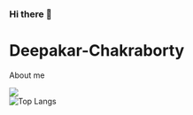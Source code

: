 ### Hi there 👋

<!--
**deepankarck2/deepankarck2** is a ✨ _special_ ✨ repository because its `README.md` (this file) appears on your GitHub profile.

Here are some ideas to get you started:

- 🔭 I’m currently working on ...
- 🌱 I’m currently learning ...
- 👯 I’m looking to collaborate on ...
- 🤔 I’m looking for help with ...
- 💬 Ask me about ...
- 📫 How to reach me: ...
- 😄 Pronouns: ...
- ⚡ Fun fact: ...
-->
# Deepakar-Chakraborty
About me


![](https://visitor-badge.laobi.icu/badge?page_id=deepankarck2.deepankarck2)
<br>
![Top Langs](https://github-readme-stats.vercel.app/api/top-langs/?username=deepankarck2&langs_count=6&theme=tokyonight)
<!-- For future https://github.com/anuraghazra/github-readme-stats/issues/174 -->

<!USE THIS: https://dev.to/charalambosioannou/create-a-dynamic-github-profile-readme-il5>  
